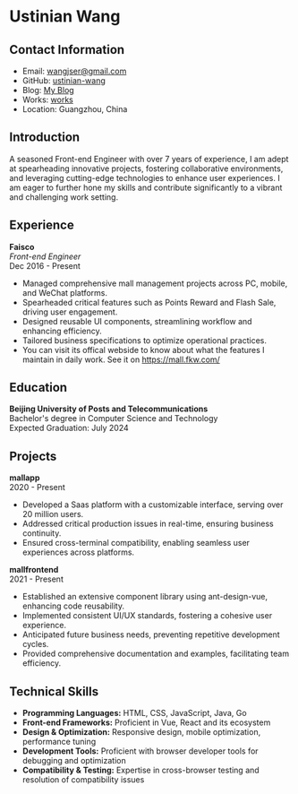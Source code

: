 # Ustinian Wang

## Contact Information

- Email: wangjser@gmail.com
- GitHub: [ustinian-wang](https://github.com/ustinian-wang)
- Blog: [My Blog](https://ustinian-wang.github.io/blog/)
- Works: [works](./works.md)
- Location: Guangzhou, China

## Introduction

A seasoned Front-end Engineer with over 7 years of experience, I am adept at spearheading innovative projects, fostering collaborative environments, and leveraging cutting-edge technologies to enhance user experiences. I am eager to further hone my skills and contribute significantly to a vibrant and challenging work setting.

## Experience

**Faisco**  
*Front-end Engineer*  
Dec 2016 - Present

- Managed comprehensive mall management projects across PC, mobile, and WeChat platforms.
- Spearheaded critical features such as Points Reward and Flash Sale, driving user engagement.
- Designed reusable UI components, streamlining workflow and enhancing efficiency.
- Tailored business specifications to optimize operational practices.
- You can visit its offical webside to know about what the features I maintain in daily work. See it on <https://mall.fkw.com/> 

## Education

**Beijing University of Posts and Telecommunications**  
Bachelor's degree in Computer Science and Technology  
Expected Graduation: July 2024

## Projects

**mallapp**  
2020 - Present

- Developed a Saas platform with a customizable interface, serving over 20 million users.
- Addressed critical production issues in real-time, ensuring business continuity.
- Ensured cross-terminal compatibility, enabling seamless user experiences across platforms.

**mallfrontend**  
2021 - Present

- Established an extensive component library using ant-design-vue, enhancing code reusability.
- Implemented consistent UI/UX standards, fostering a cohesive user experience.
- Anticipated future business needs, preventing repetitive development cycles.
- Provided comprehensive documentation and examples, facilitating team efficiency.

## Technical Skills

- **Programming Languages:** HTML, CSS, JavaScript, Java, Go
- **Front-end Frameworks:** Proficient in Vue, React and its ecosystem
- **Design & Optimization:** Responsive design, mobile optimization, performance tuning
- **Development Tools:** Proficient with browser developer tools for debugging and optimization
- **Compatibility & Testing:** Expertise in cross-browser testing and resolution of compatibility issues